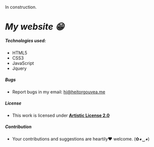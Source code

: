 In construction.
# ***My website :grin:***

##### Technologies used:

- HTML5
- CSS3
- JavaScript
- Jquery

##### Bugs

- Report bugs in my email: hi@heitorgouvea.me

##### License

- This work is licensed under [**Artistic License 2.0**](https://github.com/HeitorG/heitorg.github.io/blob/master/LICENSE.md)

##### Contribution

- Your contributions and suggestions are heartily♥ welcome. (✿◕‿◕)
